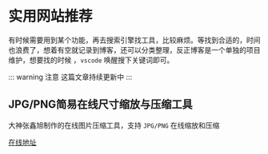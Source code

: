 # 实用网站推荐
有时候需要用到某个功能，再去搜索引擎找工具，比较麻烦。等找到合适的，时间也浪费了，想着有空就记录到博客，还可以分类整理，反正博客是一个单独的项目维护，想要找的时候 ，`vscode` 唤醒搜下关键词即可。

::: warning 注意
这篇文章持续更新中
:::

## JPG/PNG简易在线尺寸缩放与压缩工具
大神张鑫旭制作的在线图片压缩工具，支持 `JPG/PNG` 在线缩放和压缩

[在线地址](https://www.zhangxinxu.com/sp/tinyimg/)
